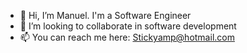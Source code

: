 - 👋 Hi, I’m Manuel. I'm a Software Engineer
- 💞️ I’m looking to collaborate in software development
- 📫 You can reach me here: Stickyamp@hotmail.com

<!---
Stickyamp11/Stickyamp11 is a ✨ special ✨ repository because its `README.md` (this file) appears on your GitHub profile.
You can click the Preview link to take a look at your changes.
--->
